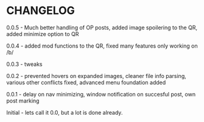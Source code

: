 CHANGELOG
====================

0.0.5 - Much better handling of OP posts, added image spoilering to the QR, added minimize option to QR

0.0.4 - added mod functions to the QR, fixed many features only working on /b/

0.0.3 - tweaks

0.0.2 - prevented hovers on expanded images, cleaner file info parsing, various other conflicts fixed, advanced menu foundation added

0.0.1 - delay on nav minimizing, window notification on succesful post, own post marking

Initial - lets call it 0.0, but a lot is done already.
